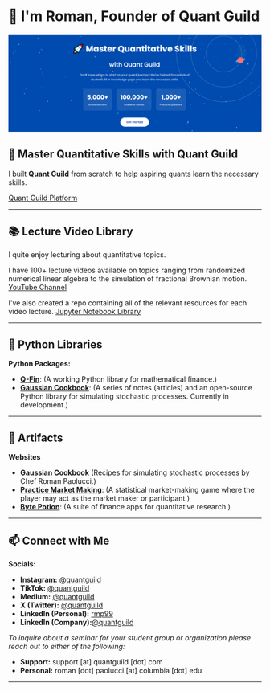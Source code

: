 # 👋 I'm Roman, Founder of Quant Guild

<a href="https://www.quantguild.com"><img src="banner5.PNG" alt="Quant Guild Logo"/></a>

## 🚀 Master Quantitative Skills with Quant Guild

I built **Quant Guild** from scratch to help aspiring quants learn the necessary skills. 

[Quant Guild Platform](https://quantguild.com)

---

## 📚 Lecture Video Library

I quite enjoy lecturing about quantitative topics.  

I have 100+ lecture videos available on topics ranging from randomized numerical linear algebra to the simulation of fractional Brownian motion.
[YouTube Channel](https://youtube.com/@QuantGuild)

I've also created a repo containing all of the relevant resources for each video lecture.
[Jupyter Notebook Library](https://github.com/romanmichaelpaolucci/Quant-Guild-Library)

---

## 🐍 Python Libraries

**Python Packages:**
* **[Q-Fin](https://github.com/romanmichaelpaolucci/Q-Fin)**: (A working Python library for mathematical finance.)
* **[Gaussian Cookbook](https://github.com/romanmichaelpaolucci/GaussianCookbook)**: (A series of notes (articles) and an open-source Python library for simulating stochastic processes.  Currently in development.)

---

## 💎 Artifacts

**Websites**
* **[Gaussian Cookbook](https://gaussiancookbook.com)** (Recipes for simulating stochastic processes by Chef Roman Paolucci.)
* **[Practice Market Making](https://practicemarketmaking.com)**: (A statistical market-making game where the player may act as the market maker or participant.)
* **[Byte Potion](https://bytepotion.com)**: (A suite of finance apps for quantitative research.)

---

## 📫 Connect with Me

**Socials:**
* **Instagram:** [@quantguild](https://www.instagram.com/quantguild)
* **TikTok:** [@quantguild](https://www.tiktok.com/@quantguild)
* **Medium:** [@quantguild](https://medium.com/@quantguild)
* **X (Twitter):** [@quantguild](https://x.com/quantguild)
* **LinkedIn (Personal):** [rmp99](https://www.linkedin.com/in/rmp99/)
* **LinkedIn (Company):**[@quantguild](https://www.linkedin.com/company/quant-guild)

*To inquire about a seminar for your student group or organization please reach out to either of the following:*
- **Support:** support [at] quantguild [dot] com
- **Personal:** roman [dot] paolucci [at] columbia [dot] edu

---

